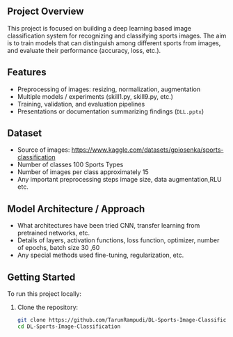 ## Project Overview

This project is focused on building a deep learning based image classification system for recognizing and classifying sports images. The aim is to train models that can distinguish among different sports from images, and evaluate their performance (accuracy, loss, etc.).

## Features

- Preprocessing of images: resizing, normalization, augmentation 
- Multiple models / experiments (skill1.py, skill9.py, etc.)  
- Training, validation, and evaluation pipelines  
- Presentations or documentation summarizing findings (`DLL.pptx`)  

## Dataset

- Source of images: https://www.kaggle.com/datasets/gpiosenka/sports-classification  
- Number of classes 100 Sports Types  
- Number of images per class approximately 15
- Any important preprocessing steps image size, data augmentation,RLU etc.

## Model Architecture / Approach

- What architectures have been tried CNN, transfer learning from pretrained networks, etc.  
- Details of layers, activation functions, loss function, optimizer, number of epochs, batch size 30 ,60 
- Any special methods used fine-tuning, regularization, etc.  

## Getting Started

To run this project locally:

1. Clone the repository:
   ```bash
   git clone https://github.com/TarunRampudi/DL-Sports-Image-Classification.git
   cd DL-Sports-Image-Classification
